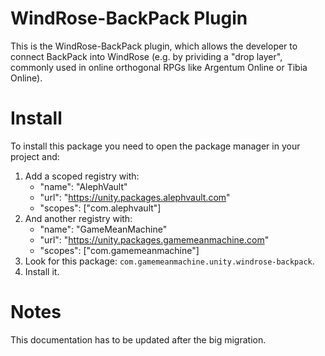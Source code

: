 # WindRose-BackPack Plugin
This is the WindRose-BackPack plugin, which allows the developer to connect BackPack into WindRose (e.g. by prividing a "drop layer", commonly used in online orthogonal RPGs like Argentum Online or Tibia Online).

# Install
To install this package you need to open the package manager in your project and:

  1. Add a scoped registry with:
     - "name": "AlephVault"
     - "url": "https://unity.packages.alephvault.com"
     - "scopes": ["com.alephvault"]
  2. And another registry with:
     - "name": "GameMeanMachine"
     - "url": "https://unity.packages.gamemeanmachine.com"
     - "scopes": ["com.gamemeanmachine"]
  2. Look for this package: `com.gamemeanmachine.unity.windrose-backpack`.
  3. Install it.

# Notes
This documentation has to be updated after the big migration.
